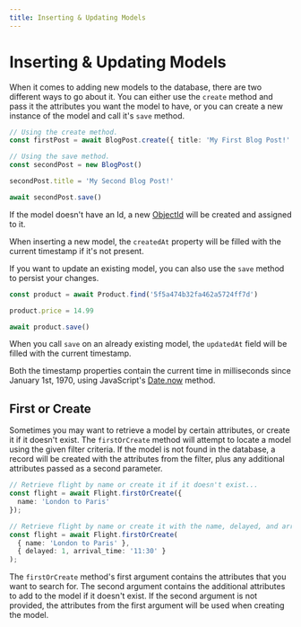 ```yaml
---
title: Inserting & Updating Models
---
```


# Inserting & Updating Models

When it comes to adding new models to the database, there are two different ways
to go about it. You can either use the `create` method and pass it the
attributes you want the model to have, or you can create a new instance of the
model and call it's `save` method.

```ts
// Using the create method.
const firstPost = await BlogPost.create({ title: 'My First Blog Post!' })

// Using the save method.
const secondPost = new BlogPost()

secondPost.title = 'My Second Blog Post!'

await secondPost.save()
```

If the model doesn't have an Id, a new
[ObjectId](https://docs.mongodb.com/manual/reference/method/ObjectId/) will be
created and assigned to it.

When inserting a new model, the `createdAt` property will be filled with the
current timestamp if it's not present.

If you want to update an existing model, you can also use the `save` method to
persist your changes.

```ts
const product = await Product.find('5f5a474b32fa462a5724ff7d')

product.price = 14.99

await product.save()
```

When you call `save` on an already existing model, the `updatedAt` field will be
filled with the current timestamp.

Both the timestamp properties contain the current time in milliseconds since
January 1st, 1970, using JavaScript's
[Date.now](https://developer.mozilla.org/en-US/docs/Web/JavaScript/Reference/Global_Objects/Date/now)
method.

## First or Create

Sometimes you may want to retrieve a model by certain attributes, or create it if it doesn't exist. The `firstOrCreate` method will attempt to locate a model using the given filter criteria. If the model is not found in the database, a record will be created with the attributes from the filter, plus any additional attributes passed as a second parameter.

```ts
// Retrieve flight by name or create it if it doesn't exist...
const flight = await Flight.firstOrCreate({
  name: 'London to Paris'
});

// Retrieve flight by name or create it with the name, delayed, and arrival_time attributes...
const flight = await Flight.firstOrCreate(
  { name: 'London to Paris' },
  { delayed: 1, arrival_time: '11:30' }
);
```

The `firstOrCreate` method's first argument contains the attributes that you want to search for. The second argument contains the additional attributes to add to the model if it doesn't exist. If the second argument is not provided, the attributes from the first argument will be used when creating the model.
